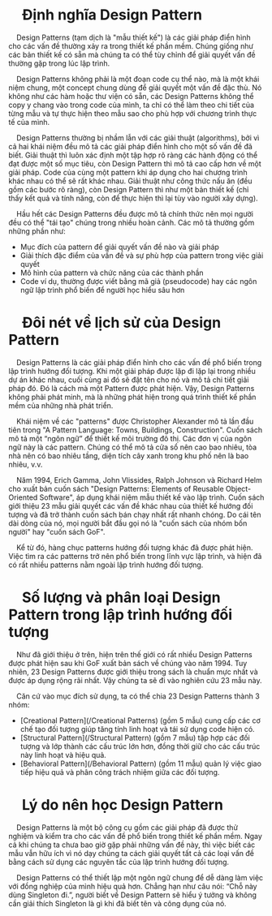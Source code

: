 
# &nbsp;&nbsp;&nbsp;&nbsp;Định nghĩa Design Pattern

&nbsp;&nbsp;&nbsp;&nbsp;Design Patterns (tạm dịch là "mẫu thiết kế") là các giải pháp điển hình cho các vấn đề thường xảy ra trong thiết kế phần mềm. Chúng giống như các bản thiết kế có sẵn mà chúng ta có thể tùy chỉnh để giải quyết vấn đề thường gặp trong lúc lập trình.

&nbsp;&nbsp;&nbsp;&nbsp;Design Patterns không phải là một đoạn code cụ thể nào, mà là một khái niệm chung, một concept chung dùng để giải quyết một vấn đề đặc thù. Nó không như các hàm hoặc thư viện có sẵn, các Design Patterns không thể copy y chang vào trong code của mình, ta chỉ có thể làm theo chi tiết của từng mẫu và tự thực hiện theo mẫu sao cho phù hợp với chương trình thực tế của mình.

&nbsp;&nbsp;&nbsp;&nbsp;Design Patterns thường bị nhầm lẫn với các giải thuật (algorithms), bởi vì cả hai khái niệm đều mô tả các giải pháp điển hình cho một số vấn đề đã biết. Giải thuật thì luôn xác định một tập hợp rõ ràng các hành động có thể đạt được một số mục tiêu, còn Design Pattern thì mô tả cao cấp hơn về một giải pháp. Code của cùng một pattern khi áp dụng cho hai chương trình khác nhau có thể sẽ rất khác nhau. Giải thuật như công thức nấu ăn (đều gồm các bước rõ ràng), còn Design Pattern thì như một bản thiết kế (chỉ thấy kết quả và tính năng, còn để thực hiện thì lại tùy vào người xây dựng).

&nbsp;&nbsp;&nbsp;&nbsp;Hầu hết các Design Patterns đều được mô tả chính thức nên mọi người đều có thể "tái tạo" chúng trong nhiều hoàn cảnh. Các mô tả thường gồm những phần như:
- Mục đích của pattern để giải quyết vấn đề nào và giải pháp
- Giải thích đặc điểm của vấn đề và sự phù hợp của pattern trong việc giải quyết
- Mô hình của pattern và chức năng của các thành phần
- Code ví dụ, thường được viết bằng mã giả (pseudocode) hay các ngôn ngữ lập trình phổ biến để người học hiểu sâu hơn

# &nbsp;&nbsp;&nbsp;&nbsp;Đôi nét về lịch sử của Design Pattern
&nbsp;&nbsp;&nbsp;&nbsp;Design Patterns là các giải pháp điển hình cho các vấn đề phổ biến trong lập trình hướng đối tượng. Khi một giải pháp được lặp đi lặp lại trong nhiều dự án khác nhau, cuối cùng ai đó sẽ đặt tên cho nó và mô tả chi tiết giải pháp đó. Đó là cách mà một Pattern được phát hiện. Vậy, Design Patterns không phải phát minh, mà là những phát hiện trong quá trình thiết kế phần mềm của những nhà phát triển.

&nbsp;&nbsp;&nbsp;&nbsp;Khái niệm về các "patterns" được Christopher Alexander mô tả lần đầu tiên trong "A Pattern Language: Towns, Buildings, Construction". Cuốn sách mô tả một “ngôn ngữ” để thiết kế môi trường đô thị. Các đơn vị của ngôn ngữ này là các pattern. Chúng có thể mô tả cửa sổ nên cao bao nhiêu, tòa nhà nên có bao nhiêu tầng, diện tích cây xanh trong khu phố nên là bao nhiêu, v.v.

&nbsp;&nbsp;&nbsp;&nbsp;Năm 1994, Erich Gamma, John Vlissides, Ralph Johnson và Richard Helm cho xuất bản cuốn sách "Design Patterns: Elements of Reusable Object-Oriented Software", áp dụng khái niệm mẫu thiết kế vào lập trình. Cuốn sách giới thiệu 23 mẫu giải quyết các vấn đề khác nhau của thiết kế hướng đối tượng và đã trở thành cuốn sách bán chạy nhất rất nhanh chóng. Do cái tên dài dòng của nó, mọi người bắt đầu gọi nó là "cuốn sách của nhóm bốn người" hay "cuốn sách GoF".

&nbsp;&nbsp;&nbsp;&nbsp;Kể từ đó, hàng chục patterns hướng đối tượng khác đã được phát hiện. Việc tìm ra các patterns trở nên phổ biến trong lĩnh vực lập trình, và hiện đã có rất nhiều patterns nằm ngoài lập trình hướng đối tượng.

# &nbsp;&nbsp;&nbsp;&nbsp;Số lượng và phân loại Design Pattern trong lập trình hướng đối tượng
&nbsp;&nbsp;&nbsp;&nbsp;Như đã giới thiệu ở trên, hiện trên thế giới có rất nhiều Design Patterns được phát hiện sau khi GoF xuất bản sách về chúng vào năm 1994. Tuy nhiên, 23 Design Patterns được giới thiệu trong sách là chuẩn mực nhất và được áp dụng rộng rãi nhất. Vậy chúng ta sẽ đi vào nghiên cứu 23 mẫu này.

&nbsp;&nbsp;&nbsp;&nbsp;Căn cứ vào mục đích sử dụng, ta có thể chia 23 Design Patterns thành 3 nhóm:
- [Creational Pattern](/Creational Patterns) (gồm 5 mẫu) cung cấp các cơ chế tạo đối tượng giúp tăng tính linh hoạt và tái sử dụng code hiện có.
- [Structural Pattern](/Structural Pattern) (gồm 7 mẫu) tập hợp các đối tượng và lớp thành các cấu trúc lớn hơn, đồng thời giữ cho các cấu trúc này linh hoạt và hiệu quả.
- [Behavioral Pattern](/Behavioral Pattern) (gồm 11 mẫu) quản lý việc giao tiếp hiệu quả và phân công trách nhiệm giữa các đối tượng.

# &nbsp;&nbsp;&nbsp;&nbsp;Lý do nên học Design Pattern
&nbsp;&nbsp;&nbsp;&nbsp;Design Patterns là một bộ công cụ gồm các giải pháp đã được thử nghiệm và kiểm tra cho các vấn đề phổ biến trong thiết kế phần mềm. Ngay cả khi chúng ta chưa bao giờ gặp phải những vấn đề này, thì việc biết các mẫu vẫn hữu ích vì nó dạy chúng ta cách giải quyết tất cả các loại vấn đề bằng cách sử dụng các nguyên tắc của lập trình hướng đối tượng.

&nbsp;&nbsp;&nbsp;&nbsp;Design Patterns có thể thiết lập một ngôn ngữ chung để dễ dàng làm việc với đồng nghiệp của mình hiệu quả hơn. Chẳng hạn như câu nói: “Chỗ này dùng Singleton đi.”, người biết về Design Pattern sẽ hiểu ý tưởng và không cần giải thích Singleton là gì khi đã biết tên và công dụng của nó.
